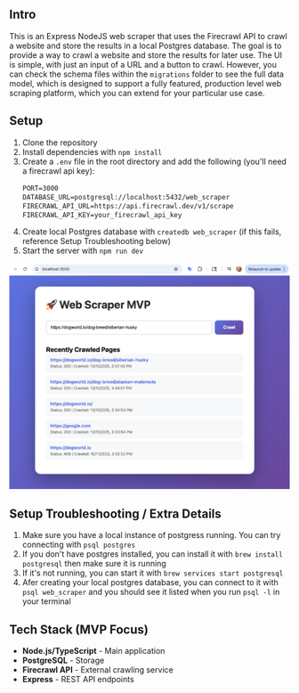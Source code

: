 ## Intro

This is an Express NodeJS web scraper that uses the Firecrawl API to crawl a website and store the results in a local Postgres database. The goal is to provide a way to crawl a website and store the results for later use. The UI is simple, with just an input of a URL and a button to crawl. However, you can check the schema files within the `migrations` folder to see the full data model, which is designed to support a fully featured, production level web scraping platform, which you can extend for your particular use case.

## Setup

1. Clone the repository
2. Install dependencies with `npm install`
3. Create a `.env` file in the root directory and add the following (you'll need a firecrawl api key):
   ```
   PORT=3000
   DATABASE_URL=postgresql://localhost:5432/web_scraper
   FIRECRAWL_API_URL=https://api.firecrawl.dev/v1/scrape
   FIRECRAWL_API_KEY=your_firecrawl_api_key
   ```
4. Create local Postgres database with `createdb web_scraper` (if this fails, reference Setup Troubleshooting below)
5. Start the server with `npm run dev`

![Web Scraper Homepage](public/images/homepage-example.png)

## Setup Troubleshooting / Extra Details

1. Make sure you have a local instance of postgress running. You can try connecting with `psql postgres`
2. If you don't have postgres installed, you can install it with `brew install postgresql` then make sure it is running
3. If it's not running, you can start it with `brew services start postgresql`
4. Afer creating your local postgres database, you can connect to it with `psql web_scraper` and you should see it listed when you run `psql -l` in your terminal

## Tech Stack (MVP Focus)

- **Node.js/TypeScript** - Main application
- **PostgreSQL** - Storage
- **Firecrawl API** - External crawling service
- **Express** - REST API endpoints
